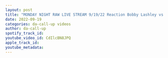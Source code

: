 ```yaml
---
layout: post
title: "MONDAY NIGHT RAW LIVE STREAM 9/19/22 Reaction Bobby Lashley vs Seth Rollins US Title match."
date: 2022-09-19
categories: da-call-up videos
author: da-call-up
spotify_track_id: 
youtube_video_id: CdIlcBN8JPQ
apple_track_id: 
youtube_metadata: 
---
```

